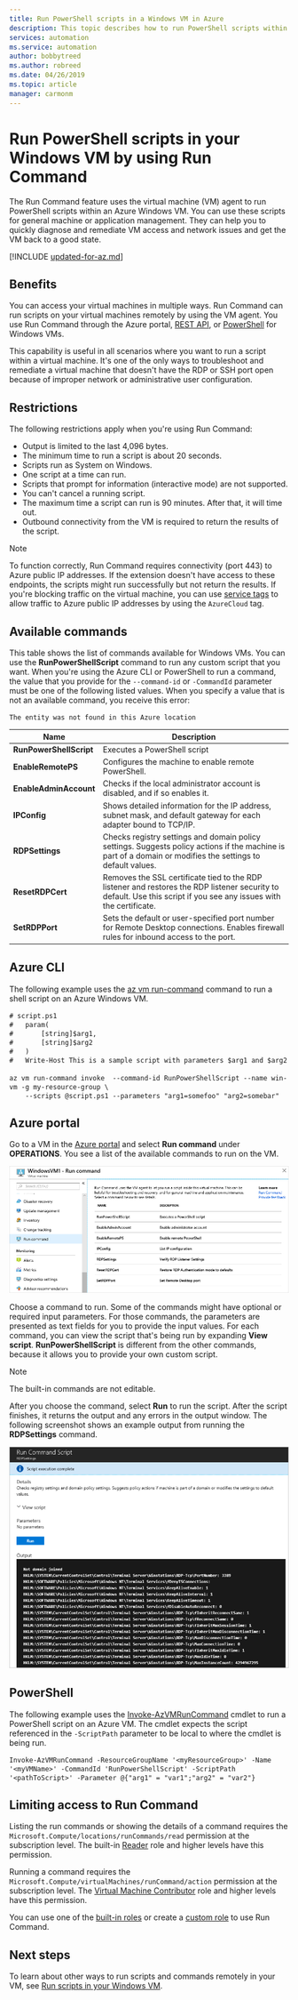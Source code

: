 ```yaml
---
title: Run PowerShell scripts in a Windows VM in Azure
description: This topic describes how to run PowerShell scripts within an Azure Windows virtual machine by using the Run Command feature
services: automation
ms.service: automation
author: bobbytreed
ms.author: robreed
ms.date: 04/26/2019
ms.topic: article
manager: carmonm
---
```

# Run PowerShell scripts in your Windows VM by using Run Command

The Run Command feature uses the virtual machine (VM) agent to run PowerShell scripts within an Azure Windows VM. You can use these scripts for general machine or application management. They can help you to quickly diagnose and remediate VM access and network issues and get the VM back to a good state.

[!INCLUDE [updated-for-az.md](../../../includes/updated-for-az.md)]

## Benefits

You can access your virtual machines in multiple ways. Run Command can run scripts on your virtual machines remotely by using the VM agent. You use Run Command through the Azure portal, [REST API](/rest/api/compute/virtual%20machines%20run%20commands/runcommand), or [PowerShell](https://docs.microsoft.com/powershell/module/az.compute/invoke-azvmruncommand) for Windows VMs.

This capability is useful in all scenarios where you want to run a script within a virtual machine. It's one of the only ways to troubleshoot and remediate a virtual machine that doesn't have the RDP or SSH port open because of improper network or administrative user configuration.

## Restrictions

The following restrictions apply when you're using Run Command:

* Output is limited to the last 4,096 bytes.
* The minimum time to run a script is about 20 seconds.
* Scripts run as System on Windows.
* One script at a time can run.
* Scripts that prompt for information (interactive mode) are not supported.
* You can't cancel a running script.
* The maximum time a script can run is 90 minutes. After that, it will time out.
* Outbound connectivity from the VM is required to return the results of the script.

> [!NOTE]
> To function correctly, Run Command requires connectivity (port 443) to Azure public IP addresses. If the extension doesn't have access to these endpoints, the scripts might run successfully but not return the results. If you're blocking traffic on the virtual machine, you can use [service tags](../../virtual-network/security-overview.md#service-tags) to allow traffic to Azure public IP addresses by using the `AzureCloud` tag.

## Available commands

This table shows the list of commands available for Windows VMs. You can use the **RunPowerShellScript** command to run any custom script that you want. When you're using the Azure CLI or PowerShell to run a command, the value that you provide for the `--command-id` or `-CommandId` parameter must be one of the following listed values. When you specify a value that is not an available command, you receive this error:

```error
The entity was not found in this Azure location
```

|**Name**|**Description**|
|---|---|
|**RunPowerShellScript**|Executes a PowerShell script|
|**EnableRemotePS**|Configures the machine to enable remote PowerShell.|
|**EnableAdminAccount**|Checks if the local administrator account is disabled, and if so enables it.|
|**IPConfig**| Shows detailed information for the IP address, subnet mask, and default gateway for each adapter bound to TCP/IP.|
|**RDPSettings**|Checks registry settings and domain policy settings. Suggests policy actions if the machine is part of a domain or modifies the settings to default values.|
|**ResetRDPCert**|Removes the SSL certificate tied to the RDP listener and restores the RDP listener security to default. Use this script if you see any issues with the certificate.|
|**SetRDPPort**|Sets the default or user-specified port number for Remote Desktop connections. Enables firewall rules for inbound access to the port.|

## Azure CLI

The following example uses the [az vm run-command](/cli/azure/vm/run-command?view=azure-cli-latest#az-vm-run-command-invoke) command to run a shell script on an Azure Windows VM.

```azurecli-interactive
# script.ps1
#   param(
#       [string]$arg1,
#       [string]$arg2
#   )
#   Write-Host This is a sample script with parameters $arg1 and $arg2

az vm run-command invoke  --command-id RunPowerShellScript --name win-vm -g my-resource-group \
    --scripts @script.ps1 --parameters "arg1=somefoo" "arg2=somebar"
```

## Azure portal

Go to a VM in the [Azure portal](https://portal.azure.com) and select **Run command** under **OPERATIONS**. You see a list of the available commands to run on the VM.

![List of commands](./media/run-command/run-command-list.png)

Choose a command to run. Some of the commands might have optional or required input parameters. For those commands, the parameters are presented as text fields for you to provide the input values. For each command, you can view the script that's being run by expanding **View script**. **RunPowerShellScript** is different from the other commands, because it allows you to provide your own custom script.

> [!NOTE]
> The built-in commands are not editable.

After you choose the command, select **Run** to run the script. After the script finishes, it returns the output and any errors in the output window. The following screenshot shows an example output from running the **RDPSettings** command.

![Run command script output](./media/run-command/run-command-script-output.png)

## PowerShell

The following example uses the [Invoke-AzVMRunCommand](https://docs.microsoft.com/powershell/module/az.compute/invoke-azvmruncommand) cmdlet to run a PowerShell script on an Azure VM. The cmdlet expects the script referenced in the `-ScriptPath` parameter to be local to where the cmdlet is being run.

```azurepowershell-interactive
Invoke-AzVMRunCommand -ResourceGroupName '<myResourceGroup>' -Name '<myVMName>' -CommandId 'RunPowerShellScript' -ScriptPath '<pathToScript>' -Parameter @{"arg1" = "var1";"arg2" = "var2"}
```

## Limiting access to Run Command

Listing the run commands or showing the details of a command requires the `Microsoft.Compute/locations/runCommands/read` permission at the subscription level. The built-in [Reader](../../role-based-access-control/built-in-roles.md#reader) role and higher levels have this permission.

Running a command requires the `Microsoft.Compute/virtualMachines/runCommand/action` permission at the subscription level. The [Virtual Machine Contributor](../../role-based-access-control/built-in-roles.md#virtual-machine-contributor) role and higher levels have this permission.

You can use one of the [built-in roles](../../role-based-access-control/built-in-roles.md) or create a [custom role](../../role-based-access-control/custom-roles.md) to use Run Command.

## Next steps

To learn about other ways to run scripts and commands remotely in your VM, see [Run scripts in your Windows VM](run-scripts-in-vm.md).
